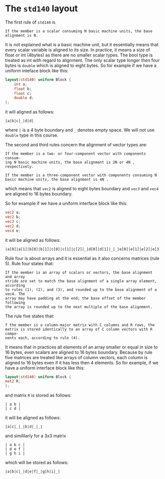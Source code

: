 # The `std140` layout

The first rule of `std140` is

```text
If the member is a scalar consuming N basic machine units, the base alignment is N.
```

It is not explained what is a basic machine unit, but it essentially means that every scalar variable
is aligned to its size.
In practice, it means a size of float or int (4bytes) as there are no smaller scalar types.
The bool type is treated as int with regard to alignment. The only scalar type longer then four bytes is `double` which
is aligned to eight bytes. So for example if we have a uniform inteface block like this:

```glsl
layout(std140) uniform Block {
    int a;
    float b;
    float c;
    double d;
};
```

it will aligned as follows:

```text
|a|b|c|_|d|d|
```

where `|` is a 4 byte boundary and `_` denotes empty space. We will not use `double`  type in this course.

The second and third rules concern the alignment of vector types are:

```text
If the member is a two- or four-component vector with components consum-
ing N basic machine units, the base alignment is 2N or 4N , respectively.
```

```text
If the member is a three-component vector with components consuming N
basic machine units, the base alignment is 4N .
```

which means that `vec2` is aligned to eight bytes boundary and `vec3` and `vec4` are aligned to 16 bytes boundary.

So for example if we have a uniform interface block like this:

```glsl
vec2 a;
vec2 b;
vec3 c;
vec2 d;
vec4 e;
```

it will be aligned as follows:

```text
|a[0]|a[1]|b[0]|b[1]|c[0]|c[1]|c[2]|_|d[0]|d[1]|_|_|e[0]|e[1]|e[2]|e[3]|
```

Rule four is about arrays and it is essential as it also concerns matrices (rule 5). Rule four states that:

```text
If the member is an array of scalars or vectors, the base alignment and array
stride are set to match the base alignment of a single array element, according
to rules (1), (2), and (3), and rounded up to the base alignment of a vec4. The
array may have padding at the end; the base offset of the member following
the array is rounded up to the next multiple of the base alignment.
```

The rule five states that:

```text
f the member is a column-major matrix with C columns and R rows, the
matrix is stored identically to an array of C column vectors with R compo-
nents each, according to rule (4).
```

It means that in practices all elements of an array smaller or equal in size to 16 bytes, even scalars are aligned to
16 bytes boundary. Because by rule five matrices are treated like arrays  of column vectors, each column is aligned to 16 bytes even if it has less then 4 elements. So for example, if we have a uniform interface block like this:

```glsl
layout(std140) uniform Block {
mat2 R;     
};
```
and matrix `R` is stored as follows:

```text
| a b |
| c d |
```

it will be aligned as follows:

```text
|a|c|_|_|b|d|_|_|
```

and  simililarly for a 3x3 matrix
```text
| a b c |
| d e f |
| g h i |
```
which will be stored as follows:
```text
|a|b|c|_|d|e|f|_|g|h|i|_|
```